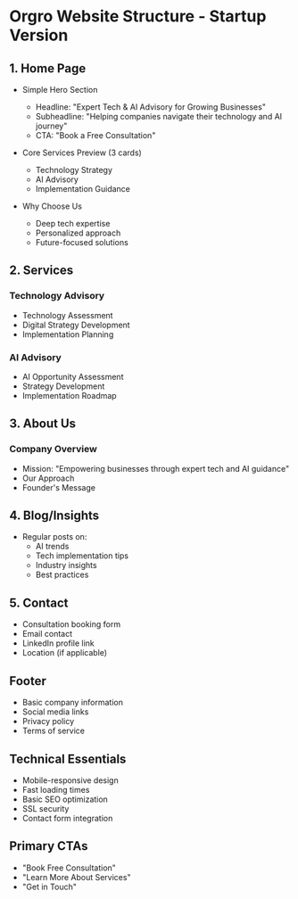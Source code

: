 # Orgro Website Structure - Startup Version

## 1. Home Page
- Simple Hero Section
  - Headline: "Expert Tech & AI Advisory for Growing Businesses"
  - Subheadline: "Helping companies navigate their technology and AI journey"
  - CTA: "Book a Free Consultation"

- Core Services Preview (3 cards)
  - Technology Strategy
  - AI Advisory
  - Implementation Guidance

- Why Choose Us
  - Deep tech expertise
  - Personalized approach
  - Future-focused solutions

## 2. Services
### Technology Advisory
- Technology Assessment
- Digital Strategy Development
- Implementation Planning

### AI Advisory
- AI Opportunity Assessment
- Strategy Development
- Implementation Roadmap

## 3. About Us
### Company Overview
- Mission: "Empowering businesses through expert tech and AI guidance"
- Our Approach
- Founder's Message

## 4. Blog/Insights
- Regular posts on:
  - AI trends
  - Tech implementation tips
  - Industry insights
  - Best practices

## 5. Contact
- Consultation booking form
- Email contact
- LinkedIn profile link
- Location (if applicable)

## Footer
- Basic company information
- Social media links
- Privacy policy
- Terms of service

## Technical Essentials
- Mobile-responsive design
- Fast loading times
- Basic SEO optimization
- SSL security
- Contact form integration

## Primary CTAs
- "Book Free Consultation"
- "Learn More About Services"
- "Get in Touch"
